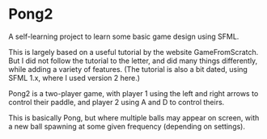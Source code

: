 # Pong2

A self-learning project to learn some basic game design using SFML.

This is largely based on a useful tutorial by the website GameFromScratch. But I did not follow the tutorial to the letter, and did many things differently, while adding a variety of features. (The tutorial is also a bit dated, using SFML 1.x, where I used version 2 here.)

Pong2 is a two-player game, with player 1 using the left and right arrows to control their paddle, and player 2 using A and D to control theirs.

This is basically Pong, but where multiple balls may appear on screen, with a new ball spawning at some given frequency (depending on settings).
